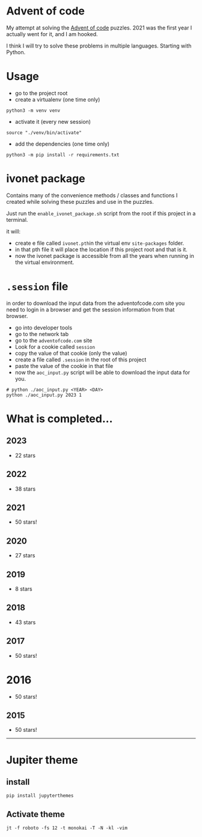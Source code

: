 # Advent of code

My attempt at solving the [Advent of code](https://adventofcode.com) puzzles.
2021 was the first year I actually went for it, and I am hooked.

I think I will try to solve these problems in multiple languages.
Starting with Python.

# Usage

- go to the project root
- create a virtualenv (one time only)

```shell
python3 -m venv venv
```

- activate it (every new session)

```shell
source "./venv/bin/activate"
```

- add the dependencies (one time only)

```shell
python3 -m pip install -r requirements.txt
```

# ivonet package

Contains many of the convenience methods / classes and functions I created while
solving these puzzles and use in the puzzles.

Just run the `enable_ivonet_package.sh` script from the root if this project in
a terminal.

it will:

- create e file called `ivonet.pth`in the virtual env `site-packages` folder.
- in that pth file it will place the location if this project root and that is
  it.
- now the ivonet package is accessible from all the years when running in the
  virtual environment.

# `.session` file

in order to download the input data from the adventofcode.com site you need to login in a browser
and get the session information from that browser.

- go into developer tools
- go to the network tab
- go to the `adventofcode.com` site
- Look for a cookie called `session`
- copy the value of that cookie (only the value)
- create a file called `.session` in the root of this project
- paste the value of the cookie in that file
- now the `aoc_input.py` script will be able to download the input data for you.

```shell
# python ./aoc_input.py <YEAR> <DAY>
python ./aoc_input.py 2023 1
```

# What is completed...

## 2023

- 22 stars

## 2022

- 38 stars

## 2021

- 50 stars!

## 2020

- 27 stars

## 2019

- 8 stars

## 2018

- 43 stars

## 2017

- 50 stars!

# 2016

- 50 stars!

## 2015

- 50 stars!

----

# Jupiter theme

## install

```text
pip install jupyterthemes
```

## Activate theme

```text
jt -f roboto -fs 12 -t monokai -T -N -kl -vim
```
